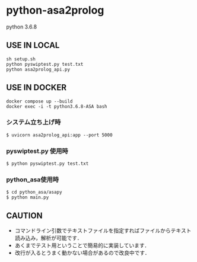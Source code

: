 # python-asa2prolog

python 3.6.8

## USE IN LOCAL

```
sh setup.sh
python pyswiptest.py test.txt
python asa2prolog_api.py
```

## USE IN DOCKER

```
docker compose up --build
docker exec -i -t python3.6.8-ASA bash
```

### システム立ち上げ時

```
$ uvicorn asa2prolog_api:app --port 5000
```

### pyswiptest.py 使用時

```
$ python pyswiptest.py test.txt
```

### python_asa使用時

```
$ cd python_asa/asapy
$ python main.py
```

## CAUTION
- コマンドライン引数でテキストファイルを指定すればファイルからテキスト読み込み，解析が可能です．
- あくまでテスト用ということで簡易的に実装しています．
- 改行が入るとうまく動かない場合があるので改良中です．
